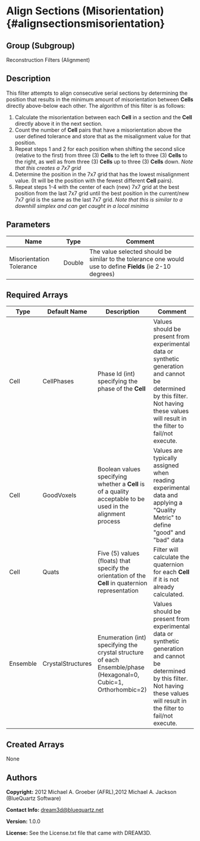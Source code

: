 Align Sections (Misorientation) {#alignsectionsmisorientation}
======

## Group (Subgroup) ##
Reconstruction Filters (Alignment)

## Description ##
This filter attempts to align consecutive serial sections by determining the position that results in the minimum amount of misorientation
between **Cells** directly above-below each other. 
The algorithm of this filter is as follows:

1. Calculate the misorientation between each **Cell** in a section and the **Cell** directly above it in the next section.  
2. Count the number of **Cell** pairs that have a misorientation above the user defined tolerance and store that as the misalignment value for that position.
3. Repeat steps 1 and 2 for each position when shifting the second slice (relative to the first) from three (3) **Cells** to the left 
to three (3) **Cells** to the right, as well as from three (3) **Cells** up to three (3) **Cells** down.
*Note that this creates a 7x7 grid*
4. Determine the position in the 7x7 grid that has the lowest misalignment value. (It will be the position with the fewest different **Cell** pairs).
5. Repeat steps 1-4 with the center of each (new) 7x7 grid at the best position from the last 7x7 grid until the best position in the current/new 7x7 grid is the same
as the last 7x7 grid.
*Note that this is similar to a downhill simplex and can get caught in a local minima*

  


## Parameters ##

| Name | Type | Comment |
|------|------|---------|
| Misorientation Tolerance | Double | The value selected should be similar to the tolerance one would use to define **Fields** (ie 2-10 degrees) |

## Required Arrays ##

| Type | Default Name | Description | Comment |
|------|--------------|-------------|---------|
| Cell | CellPhases | Phase Id (int) specifying the phase of the **Cell** | Values should be present from experimental data or synthetic generation and cannot be determined by this filter. Not having these values will result in the filter to fail/not execute. |
| Cell | GoodVoxels | Boolean values specifying whether a **Cell** is of a quality acceptable to be used in the alignment process | Values are typically assigned when reading experimental data and applying a "Quality Metric" to define "good" and "bad" data  |
| Cell | Quats | Five (5) values (floats) that specify the orientation of the **Cell** in quaternion representation | Filter will calculate the quaternion for each **Cell** if it is not already calculated. |
| Ensemble | CrystalStructures | Enumeration (int) specifying the crystal structure of each Ensemble/phase (Hexagonal=0, Cubic=1, Orthorhombic=2) | Values should be present from experimental data or synthetic generation and cannot be determined by this filter. Not having these values will result in the filter to fail/not execute. |

## Created Arrays ##
None

## Authors ##

**Copyright:** 2012 Michael A. Groeber (AFRL),2012 Michael A. Jackson (BlueQuartz Software)

**Contact Info:** dream3d@bluequartz.net

**Version:** 1.0.0

**License:**  See the License.txt file that came with DREAM3D.



